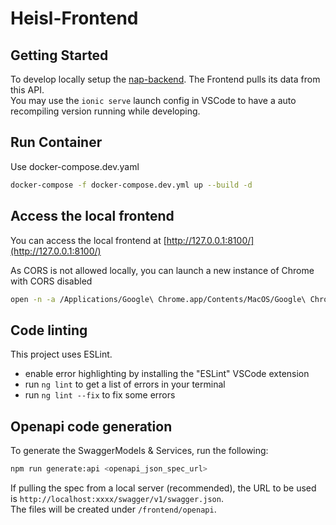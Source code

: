 # Heisl-Frontend

## Getting Started
To develop locally setup the [nap-backend](https://gitlab.com/nap-solution/nap-backend). The Frontend pulls its data from this API.  
You may use the `ionic serve` launch config in VSCode to have a auto recompiling version running while developing.

## Run Container

Use docker-compose.dev.yaml

```bash
docker-compose -f docker-compose.dev.yml up --build -d
```

## Access the local frontend

You can access the local frontend at [http://127.0.0.1:8100/](http://127.0.0.1:8100/)

As CORS is not allowed locally, you can launch a new instance of Chrome with CORS disabled

```bash
open -n -a /Applications/Google\ Chrome.app/Contents/MacOS/Google\ Chrome --args --user-data-dir="/tmp/chrome_dev_test" --disable-web-security
```

## Code linting

This project uses ESLint. 
* enable error highlighting by installing the "ESLint" VSCode extension
* run `ng lint` to get a list of errors in your terminal
* run `ng lint --fix` to fix some errors

## Openapi code generation

To generate the SwaggerModels & Services, run the following:

```bash
npm run generate:api <openapi_json_spec_url>
```

If pulling the spec from a local server (recommended), the URL to be used is `http://localhost:xxxx/swagger/v1/swagger.json`.  
The files will be created under `/frontend/openapi`.
